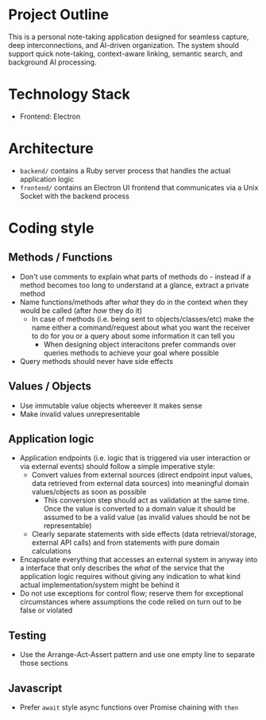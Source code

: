 # Project Outline
This is a personal note-taking application designed for seamless capture, deep interconnections, and AI-driven organization.
The system should support quick note-taking, context-aware linking, semantic search, and background AI processing.

# Technology Stack
- Frontend: Electron

# Architecture
- `backend/` contains a Ruby server process that handles the actual application logic
- `frontend/` contains an Electron UI frontend that communicates via a Unix Socket with the backend process

# Coding style
## Methods / Functions
- Don't use comments to explain what parts of methods do - instead if a method becomes too long to understand at a glance, extract a private method
- Name functions/methods after *what* they do in the context when they would be called (after *how* they do it)
  - In case of methods (i.e. being sent to objects/classes/etc) make the name either a command/request about what you want the receiver to do for you or a query about some information it can tell you
    - When designing object interacitons prefer commands over queries methods to achieve your goal where possible
- Query methods should never have side effects

## Values / Objects
- Use immutable value objects whereever it makes sense
- Make invalid values unrepresentable

## Application logic
- Application endpoints (i.e. logic that is triggered via user interaction or via external events) should follow a simple imperative style:
  - Convert values from external sources (direct endpoint input values, data retrieved from external data sources) into meaningful domain values/objects as soon as possible
    - This conversion step should act as validation at the same time. Once the value is converted to a domain value it should be assumed to be a valid value (as invalid values should be not be representable)
  - Clearly separate statements with side effects (data retrieval/storage, external API calls) and from statements with pure domain calculations
- Encapsulate everything that accesses an external system in anyway into a interface that only describes the *what* of the service that the application logic requires without giving any indication to what kind actual implementation/system might be behind it
- Do not use exceptions for control flow; reserve them for exceptional circumstances where assumptions the code relied on turn out to be false or violated

## Testing
- Use the Arrange-Act-Assert pattern and use one empty line to separate those sections

## Javascript
- Prefer `await` style async functions over Promise chaining with `then`